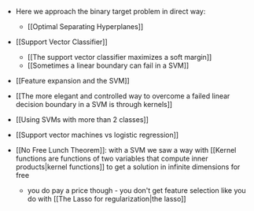 - Here we approach the binary target problem in direct way:
	- [[Optimal Separating Hyperplanes]]
- [[Support Vector Classifier]]
	- [[The support vector classifier maximizes a soft margin]]
	- [[Sometimes a linear boundary can fail in a SVM]]
- [[Feature expansion and the SVM]]
- [[The more elegant and controlled way to overcome a failed linear decision boundary in a SVM is through kernels]]
- [[Using SVMs with more than 2 classes]]
- [[Support vector machines vs logistic regression]]

- [[No Free Lunch Theorem]]: with a SVM we saw a way with [[Kernel functions are functions of two variables that compute inner products|kernel functions]] to get a solution in infinite dimensions for free
	- you do pay a price though - you don't get feature selection like you do with [[The Lasso for regularization|the lasso]] 